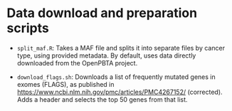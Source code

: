# Data download and preparation scripts

- `split_maf.R`: Takes a MAF file and splits it into separate files by cancer type, using provided metadata.
By default, uses data directly downloaded from the OpenPBTA project.

- `download_flags.sh`: Downloads a list of frequently mutated genes in exomes (FLAGS), as published in https://www.ncbi.nlm.nih.gov/pmc/articles/PMC4267152/ (corrected). Adds a header and selects the top 50 genes from that list.
